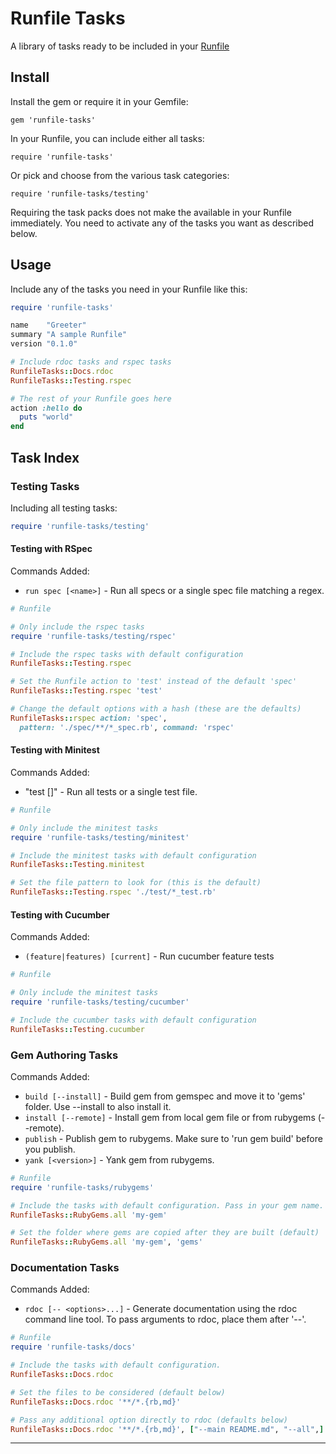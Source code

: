 Runfile Tasks
=============

A library of tasks ready to be included in your [Runfile]

## Install

Install the gem or require it in your Gemfile:

	gem 'runfile-tasks'

In your Runfile, you can include either all tasks:

	require 'runfile-tasks'

Or pick and choose from the various task categories:

	require 'runfile-tasks/testing'


Requiring the task packs does not make the available in your Runfile 
immediately. You need to activate any of the tasks you want as described 
below.


## Usage

Include any of the tasks you need in your Runfile like this:

```ruby
require 'runfile-tasks'

name    "Greeter"
summary "A sample Runfile"
version "0.1.0"

# Include rdoc tasks and rspec tasks
RunfileTasks::Docs.rdoc
RunfileTasks::Testing.rspec

# The rest of your Runfile goes here
action :hello do
  puts "world"
end

```


## Task Index

### Testing Tasks

Including all testing tasks:

```ruby
require 'runfile-tasks/testing'
```

#### Testing with RSpec

Commands Added:

- `run spec [<name>]` - Run all specs or a single spec file matching a regex.

```ruby
# Runfile

# Only include the rspec tasks
require 'runfile-tasks/testing/rspec'

# Include the rspec tasks with default configuration
RunfileTasks::Testing.rspec

# Set the Runfile action to 'test' instead of the default 'spec'
RunfileTasks::Testing.rspec 'test'

# Change the default options with a hash (these are the defaults)
RunfileTasks::rspec action: 'spec', 
  pattern: './spec/**/*_spec.rb', command: 'rspec'

```


#### Testing with Minitest

Commands Added:

- "test [<name>]" - Run all tests or a single test file.

```ruby
# Runfile

# Only include the minitest tasks
require 'runfile-tasks/testing/minitest'

# Include the minitest tasks with default configuration
RunfileTasks::Testing.minitest

# Set the file pattern to look for (this is the default)
RunfileTasks::Testing.rspec './test/*_test.rb'

```

#### Testing with Cucumber

Commands Added:

- `(feature|features) [current]` - Run cucumber feature tests

```ruby
# Runfile

# Only include the minitest tasks
require 'runfile-tasks/testing/cucumber'

# Include the cucumber tasks with default configuration
RunfileTasks::Testing.cucumber
```


### Gem Authoring Tasks

Commands Added:

- `build [--install]` - Build gem from gemspec and move it to 'gems' folder. 
   Use --install to also install it.
- `install [--remote]` - Install gem from local gem file or from rubygems 
   (--remote).
- `publish` - Publish gem to rubygems. Make sure to 'run gem build' before 
   you publish.
- `yank [<version>]` - Yank gem from rubygems.


```ruby
# Runfile
require 'runfile-tasks/rubygems'

# Include the tasks with default configuration. Pass in your gem name.
RunfileTasks::RubyGems.all 'my-gem'

# Set the folder where gems are copied after they are built (default)
RunfileTasks::RubyGems.all 'my-gem', 'gems'
```


### Documentation Tasks

Commands Added:

- `rdoc [-- <options>...]` - Generate documentation using the rdoc command 
  line tool. To pass arguments to rdoc, place them after '--'.


```ruby
# Runfile
require 'runfile-tasks/docs'

# Include the tasks with default configuration.
RunfileTasks::Docs.rdoc

# Set the files to be considered (default below)
RunfileTasks::Docs.rdoc '**/*.{rb,md}'

# Pass any additional option directly to rdoc (defaults below)
RunfileTasks::Docs.rdoc '**/*.{rb,md}', ["--main README.md", "--all",]
```


---
[Runfile]: https://github.com/DannyBen/runfile
[random cat]: http://thecatapi.com/api/images/get

